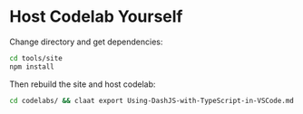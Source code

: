 # Host Codelab Yourself

Change directory and get dependencies:

```sh
cd tools/site
npm install
```

Then rebuild the site and host codelab:

```sh
cd codelabs/ && claat export Using-DashJS-with-TypeScript-in-VSCode.md && cd .. && gulp serve --codelabs-dir=codelabs
```
